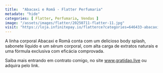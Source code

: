 ```yaml
---
title:  "Abacaxi e Romã - Flatter Perfumaria"
metadate: "hide"
categories: [ Flatter, Perfumaria, Vendas ]
image: "/assets/images/flatter/20250711-flatter-11.jpg"
visit: "https://loja.infinitepay.io/flatterce?categories=646433-abacaxi-e-roma"
---
```

A linha corporal Abacaxi e Romã conta com um delicioso body splash, sabonete líquido e um sérum corporal, com alta carga de extratos naturais e uma fórmula exclusiva com eficácia comprovada. 

Saiba mais entrando em contrato comigo, no site www.gratidao.live ou adquira pelo link.